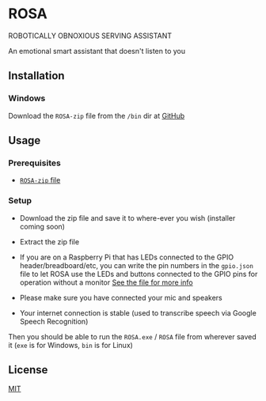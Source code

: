 
# ROSA

ROBOTICALLY OBNOXIOUS SERVING ASSISTANT

An emotional smart assistant that doesn't listen to you

## Installation

### Windows

Download the `ROSA-zip` file from the `/bin` dir at [GitHub](https://github.com/Cornelius-Figgle/ROSA/tree/main/bin)

## Usage

### Prerequisites

- [`ROSA-zip` file](https://github.com/Cornelius-Figgle/ROSA/tree/main/bin)

### Setup

- Download the zip file and save it to where-ever you wish (installer coming soon)
- Extract the zip file

- If you are on a Raspberry Pi that has LEDs connected to the GPIO header/breadboard/etc, you can write the pin numbers in the `gpio.json` file to let ROSA use the LEDs and buttons connected to the GPIO pins for operation without a monitor [See the file for more info](https://github.com/Cornelius-Figgle/ROSA/blob/main/bin/gpio.json)
- Please make sure you have connected your mic and speakers
- Your internet connection is stable (used to transcribe speech via Google Speech Recognition)

Then you should be able to run the `ROSA.exe` / `ROSA` file from wherever saved it (`exe` is for Windows, `bin` is for Linux)

## License

[MIT](https://github.com/Cornelius-Figgle/ROSA/blob/main/LICENSE)
